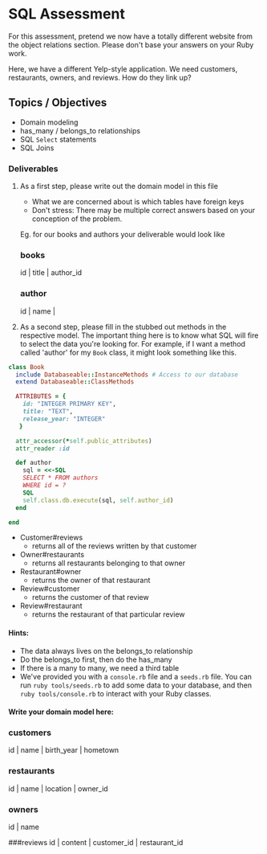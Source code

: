 # SQL Assessment

For this assessment, pretend we now have a totally different website from the object relations section.
Please don't base your answers on your Ruby work.

Here, we have a different Yelp-style application. We need customers, restaurants, owners, and reviews.  How do they link up?

## Topics / Objectives

+ Domain modeling
+ has_many / belongs_to relationships
+ SQL `Select` statements
+ SQL Joins

### Deliverables

1. As a first step, please write out the domain model in this file
   + What we are concerned about is which tables have foreign keys
   + Don't stress: There may be multiple correct answers based on your conception of the problem.

   Eg. for our books and authors your deliverable would look like

    ### books
    id | title | author_id

    ### author
    id | name |

2. As a second step, please fill in the stubbed out methods in the respective model. The important thing here is to know what SQL will fire to select the data you're looking for. For example, if I want a method called 'author' for my `Book` class, it might look something like this.

```ruby
class Book
  include Databaseable::InstanceMethods # Access to our database
  extend Databaseable::ClassMethods

  ATTRIBUTES = {
    id: "INTEGER PRIMARY KEY",
    title: "TEXT",
    release_year: "INTEGER"
   }

  attr_accessor(*self.public_attributes)
  attr_reader :id

  def author
    sql = <<-SQL
    SELECT * FROM authors
    WHERE id = ?
    SQL
    self.class.db.execute(sql, self.author_id)
  end

end

```
  - Customer#reviews
    - returns all of the reviews written by that customer
  - Owner#restaurants
    - returns all restaurants belonging to that owner
  - Restaurant#owner
    - returns the owner of that restaurant
  - Review#customer
    - returns the customer of that review
  - Review#restaurant
    - returns the restaurant of that particular review


#### Hints:
  - The data always lives on the belongs_to relationship
  - Do the belongs_to first, then do the has_many
  - If there is a many to many, we need a third table
  - We've provided you with a `console.rb` file and a `seeds.rb` file. You can run `ruby tools/seeds.rb` to add some data to your database, and then `ruby tools/console.rb` to interact with your Ruby classes.


#### Write your domain model here:

### customers
id | name | birth_year | hometown

### restaurants
id | name | location | owner_id

### owners
id | name

###reviews
id | content | customer_id | restaurant_id

